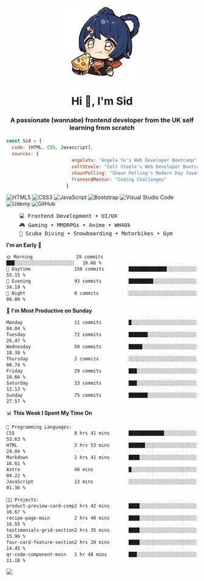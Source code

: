 <p align="center">
<img align="center" src="imgs/HuTaoPizza.gif" alt="Logo">
</p>
<h1 align="center">Hi 👋, I'm Sid</h1>
<h3 align="center">A passionate (wannabe) frontend developer from the UK self learning from scratch</h3>


```javascript
const Sid = {
  code: [HTML, CSS, Javascript],
  sources: {
                        angelaYu: "Angela Yu's Web Developer Bootcamp",
                        coltSteele: "Colt Steele's Web Developer Bootcamp",
                        shaunPelling: "Shaun Pelling's Modern Day Javascript",
                        frontendMentor: "Coding Challenges"
                      }
```

![HTML5](https://img.shields.io/badge/html5-%23E34F26.svg?style=for-the-badge&logo=html5&logoColor=white)
![CSS3](https://img.shields.io/badge/css3-%231572B6.svg?style=for-the-badge&logo=css3&logoColor=white)
![JavaScript](https://img.shields.io/badge/javascript-%23323330.svg?style=for-the-badge&logo=javascript&logoColor=%23F7DF1E)
![Bootstrap](https://img.shields.io/badge/bootstrap-%238511FA.svg?style=for-the-badge&logo=bootstrap&logoColor=white)
![Visual Studio Code](https://img.shields.io/badge/Visual%20Studio%20Code-0078d7.svg?style=for-the-badge&logo=visual-studio-code&logoColor=white)
![Udemy](https://img.shields.io/badge/Udemy-A435F0?style=for-the-badge&logo=Udemy&logoColor=white)
![GitHub](https://img.shields.io/badge/github-%23121011.svg?style=for-the-badge&logo=github&logoColor=white)

<pre>
    💻 Frontend Development • UI/UX 
    🎮 Gaming • MMORPGs • Anime • WH40k
    💪 Scuba Diving • Snowboarding • Motorbikes • Gym
</pre>

<!--START_SECTION:waka-->
**I'm an Early 🐤** 

```text
🌞 Morning                29 commits          ███░░░░░░░░░░░░░░░░░░░░░░   10.66 % 
🌆 Daytime                150 commits         ██████████████░░░░░░░░░░░   55.15 % 
🌃 Evening                93 commits          █████████░░░░░░░░░░░░░░░░   34.19 % 
🌙 Night                  0 commits           ░░░░░░░░░░░░░░░░░░░░░░░░░   00.00 % 
```
📅 **I'm Most Productive on Sunday** 

```text
Monday                   11 commits          █░░░░░░░░░░░░░░░░░░░░░░░░   04.04 % 
Tuesday                  72 commits          ███████░░░░░░░░░░░░░░░░░░   26.47 % 
Wednesday                50 commits          █████░░░░░░░░░░░░░░░░░░░░   18.38 % 
Thursday                 2 commits           ░░░░░░░░░░░░░░░░░░░░░░░░░   00.74 % 
Friday                   29 commits          ███░░░░░░░░░░░░░░░░░░░░░░   10.66 % 
Saturday                 33 commits          ███░░░░░░░░░░░░░░░░░░░░░░   12.13 % 
Sunday                   75 commits          ███████░░░░░░░░░░░░░░░░░░   27.57 % 
```


📊 **This Week I Spent My Time On** 

```text
💬 Programming Languages: 
CSS                      8 hrs 41 mins       █████████████░░░░░░░░░░░░   53.63 % 
HTML                     3 hrs 53 mins       ██████░░░░░░░░░░░░░░░░░░░   24.04 % 
Markdown                 2 hrs 41 mins       ████░░░░░░░░░░░░░░░░░░░░░   16.61 % 
Astro                    40 mins             █░░░░░░░░░░░░░░░░░░░░░░░░   04.22 % 
JavaScript               13 mins             ░░░░░░░░░░░░░░░░░░░░░░░░░   01.36 % 

🐱‍💻 Projects: 
product-preview-card-comp2 hrs 42 mins       ████░░░░░░░░░░░░░░░░░░░░░   16.67 % 
recipe-page-main         2 hrs 40 mins       ████░░░░░░░░░░░░░░░░░░░░░   16.55 % 
testimonials-grid-section2 hrs 35 mins       ████░░░░░░░░░░░░░░░░░░░░░   15.96 % 
four-card-feature-section2 hrs 20 mins       ████░░░░░░░░░░░░░░░░░░░░░   14.45 % 
qr-code-component-main   1 hr 48 mins        ███░░░░░░░░░░░░░░░░░░░░░░   11.18 % 
```


<!--END_SECTION:waka-->

<a href="">![](https://komarev.com/ghpvc/?username=sedaryildirim&style=for-the-badge)</a>
